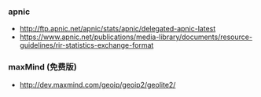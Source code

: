 ### apnic
* http://ftp.apnic.net/apnic/stats/apnic/delegated-apnic-latest
* https://www.apnic.net/publications/media-library/documents/resource-guidelines/rir-statistics-exchange-format

### maxMind (免费版)
* http://dev.maxmind.com/geoip/geoip2/geolite2/